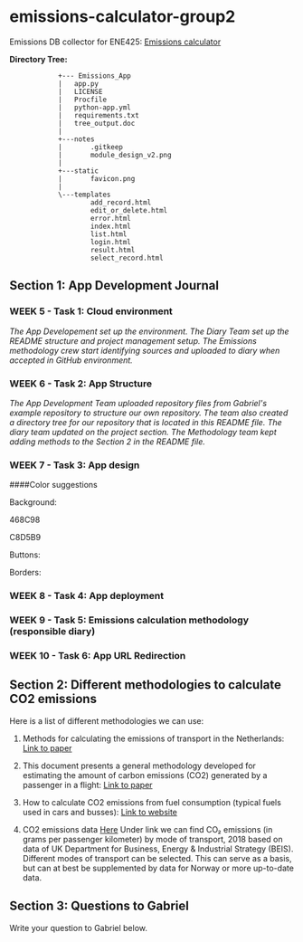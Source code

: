 # emissions-calculator-group2

Emissions DB collector for ENE425: [Emissions calculator](http://ene425.gabrielfuentes.org/login?next=%2F)

__Directory Tree:__

                
                +--- Emissions_App
                |   app.py
                |   LICENSE
                |   Procfile
                |   python-app.yml
                |   requirements.txt
                |   tree_output.doc
                |   
                +---notes
                |       .gitkeep
                |       module_design_v2.png
                |       
                +---static
                |       favicon.png
                |       
                \---templates
                        add_record.html
                        edit_or_delete.html
                        error.html
                        index.html
                        list.html
                        login.html
                        result.html
                        select_record.html


## Section 1: App Development Journal

### WEEK 5 - Task 1: Cloud environment
_The App Developement set up the environment. The Diary Team set up the README structure and project management setup.
The Emissions methodology crew start identifying sources and uploaded to diary when accepted in GitHub environment._

### WEEK 6 - Task 2: App Structure
_The App Development Team uploaded repository files  from Gabriel's example repository to structure our own repository. The team also created a directory tree for our repository that is located in this README file.
The diary team updated on the project section.
The Methodology team kept adding methods to the Section 2 in the README file._

### WEEK 7 - Task 3: App design
####Color suggestions

Background:

468C98

C8D5B9

Buttons:

Borders:


### WEEK 8 - Task 4: App deployment

### WEEK 9 - Task 5: Emissions calculation methodology (responsible diary)

### WEEK 10 - Task 6: App URL Redirection


## Section 2: Different methodologies to calculate CO2 emissions

Here is a list of different methodologies we can use:

1. Methods for calculating the emissions of transport in the Netherlands: [Link to paper](https://english.rvo.nl/sites/default/files/2018/04/Klein-et-al-2018-%20Methods-for-calculating-emissions-transport-Netherlands-2018.pdf)

2. This document presents a general methodology developed for estimating the amount of
carbon emissions (CO2) generated by a passenger in a flight: [Link to paper](https://www.icao.int/environmental-protection/CarbonOffset/Documents/Methodology%20ICAO%20Carbon%20Calculator_v11-2018.pdf)

3. How to calculate CO2 emissions from fuel consumption (typical fuels used in cars and busses): [Link to website](https://ecoscore.be/en/info/ecoscore/co2)

4. CO2 emissions data
[Here](https://ourworldindata.org/grapher/co2-transport-mode?tab=chart&stackMode=absolute&time=latest&country=Domestic%20flight~Eurostar%20(international%20rail)~Medium%20car%20(diesel)~Medium%20car%20(petrol)~Short-haul%20flight%20(economy)~Long-haul%20flight%20(economy)~Motorcycle%20(medium)~National%20rail~Bus~Small%20electric%20vehicle%20(UK%20electricity)&region=World) Under link we can find CO₂ emissions (in grams per passenger kilometer) by mode of transport, 2018 based on data of UK Department for Business, Energy & Industrial Strategy (BEIS). Different modes of transport can be selected. This can serve as a basis, but can at best be supplemented by data for Norway or more up-to-date data.


## Section 3: Questions to Gabriel
Write your question to Gabriel below.
